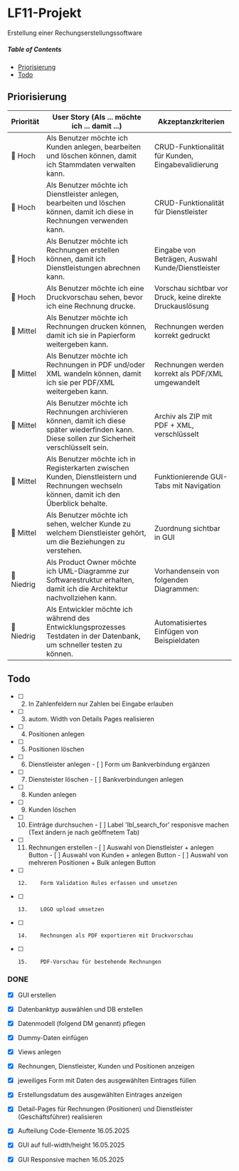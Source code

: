 # LF11-Projekt

Erstellung einer Rechungserstellungssoftware

##### Table of Contents  
- [Priorisierung](#priorisierung)
- [Todo](#todo)

## Priorisierung
| **Priorität** | **User Story (Als ... möchte ich ... damit ...)**                                                                                                | **Akzeptanzkriterien**                                    |
|---------------|--------------------------------------------------------------------------------------------------------------------------------------------------|-----------------------------------------------------------|
| 🥇 Hoch        | Als Benutzer möchte ich Kunden anlegen, bearbeiten und löschen können, damit ich Stammdaten verwalten kann.                                      | CRUD-Funktionalität für Kunden, Eingabevalidierung        |
| 🥇 Hoch        | Als Benutzer möchte ich Dienstleister anlegen, bearbeiten und löschen können, damit ich diese in Rechnungen verwenden kann.                      | CRUD-Funktionalität für Dienstleister                     |
| 🥇 Hoch        | Als Benutzer möchte ich Rechnungen erstellen können, damit ich Dienstleistungen abrechnen kann.                                                  | Eingabe von Beträgen, Auswahl Kunde/Dienstleister         |
| 🥇 Hoch        | Als Benutzer möchte ich eine Druckvorschau sehen, bevor ich eine Rechnung drucke.                                                                | Vorschau sichtbar vor Druck, keine direkte Druckauslösung |
| 🥈 Mittel      | Als Benutzer möchte ich Rechnungen drucken können, damit ich sie in Papierform weitergeben kann.                                                 | Rechnungen werden korrekt gedruckt                        |
| 🥈 Mittel      | Als Benutzer möchte ich Rechnungen in PDF und/oder XML wandeln können, damit ich sie per PDF/XML weitergeben kann.                               | Rechnungen werden korrekt als PDF/XML umgewandelt         |
| 🥈 Mittel      | Als Benutzer möchte ich Rechnungen archivieren können, damit ich diese später wiederfinden kann. Diese sollen zur Sicherheit verschlüsselt sein. | Archiv als ZIP mit PDF + XML, verschlüsselt               |
| 🥈 Mittel      | Als Benutzer möchte ich in Registerkarten zwischen Kunden, Dienstleistern und Rechnungen wechseln können, damit ich den Überblick behalte.       | Funktionierende GUI-Tabs mit Navigation                   |
| 🥈 Mittel      | Als Benutzer möchte ich sehen, welcher Kunde zu welchem Dienstleister gehört, um die Beziehungen zu verstehen.                                   | Zuordnung sichtbar in GUI                                 |
| 🥉 Niedrig     | Als Product Owner möchte ich UML-Diagramme zur Softwarestruktur erhalten, damit ich die Architektur nachvollziehen kann.                         | Vorhandensein von folgenden Diagrammen:                   |
| 🥉 Niedrig     | Als Entwickler möchte ich während des Entwicklungsprozesses Testdaten in der Datenbank, um schneller testen zu können.                           | Automatisiertes Einfügen von Beispieldaten                |


## Todo


- [ ]    2.    In Zahlenfeldern nur Zahlen bei Eingabe erlauben
- [ ]    3.    autom. Width von Details Pages realisieren
- [ ]    4.    Positionen anlegen
- [ ]    5.    Positionen löschen
- [ ]    6.    Dienstleister anlegen
    - [ ]    Form um Bankverbindung ergänzen
- [ ]    7.    Diensteister löschen
    - [ ] Bankverbindungen anlegen
- [ ]    8.    Kunden anlegen
- [ ]    9.    Kunden löschen
- [ ]    10.    Einträge durchsuchen
    - [ ]    Label 'lbl_search_for' responisve machen (Text ändern je nach geöffnetem Tab)
- [ ]    11.    Rechnungen erstellen
    - [ ]    Auswahl von Dienstleister + anlegen Button
    - [ ]    Auswahl von Kunden + anlegen Button
    - [ ]    Auswahl von mehreren Positionen + Bulk anlegen Button
- [ ]     12.    Form Validation Rules erfassen und umsetzen
- [ ]     13.    LOGO upload umsetzen
- [ ]     14.    Rechnungen als PDF exportieren mit Druckvorschau
- [ ]     15.    PDF-Vorschau für bestehende Rechnungen

### DONE
- [x]    GUI erstellen
- [x]    Datenbanktyp auswählen und DB erstellen
- [x]    Datenmodell (folgend DM genannt) pflegen
- [x]    Dummy-Daten einfügen
- [x]    Views anlegen
- [x]    Rechnungen, Dienstleister, Kunden und Positionen anzeigen
- [x]    jeweiliges Form mit Daten des ausgewählten Eintrages füllen
- [x]    Erstellungsdatum des ausgewählten Eintrages anzeigen
- [x]    Detail-Pages für Rechnungen (Positionen) und Dienstleister (Geschäftsführer) realisieren 
- [x]    Aufteilung Code-Elemente 16.05.2025
- [x]    GUI auf full-width/height 16.05.2025
- [x]    GUI Responsive machen 16.05.2025


